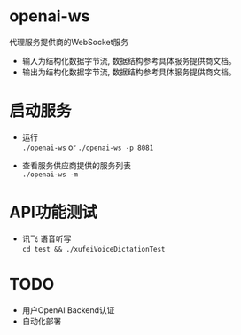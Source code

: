 # openai-ws

代理服务提供商的WebSocket服务  

  * 输入为结构化数据字节流, 数据结构参考具体服务提供商文档。  
  * 输出为结构化数据字节流, 数据结构参考具体服务提供商文档。  

# 启动服务 

  - 运行  
  `./openai-ws`  or `./openai-ws -p 8081`  

  - 查看服务供应商提供的服务列表  
  `./openai-ws -m`  

# API功能测试  
  
  - 讯飞 语音听写  
  `cd test && ./xufeiVoiceDictationTest` 

# TODO

  - 用户OpenAI Backend认证  
  - 自动化部署  